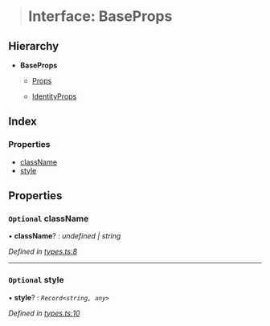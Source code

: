 > # Interface: BaseProps

## Hierarchy

* **BaseProps**

  * [Props](_types_.props.md)

  * [IdentityProps](_types_.identityprops.md)

## Index

### Properties

* [className](_types_.baseprops.md#optional-classname)
* [style](_types_.baseprops.md#optional-style)

## Properties

### `Optional` className

• **className**? : *undefined | string*

*Defined in [types.ts:8](https://github.com/polkadot-js/ui/blob/9664b72/packages/ui-identicon/src/types.ts#L8)*

___

### `Optional` style

• **style**? : *`Record<string, any>`*

*Defined in [types.ts:10](https://github.com/polkadot-js/ui/blob/9664b72/packages/ui-identicon/src/types.ts#L10)*